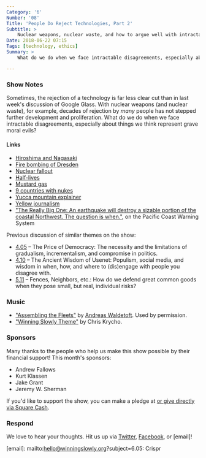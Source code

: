 ```yaml
---
Category: '6'
Number: '08'
Title: 'People Do Reject Technologies, Part 2'
Subtitle: >
    Nuclear weapons, nuclear waste, and how to argue well with intractable disagreements.
Date: 2018-06-22 07:15
Tags: [technology, ethics]
Summary: >
    What do we do when we face intractable disagreements, especially about technologies we think represent grave moral evils – like nuclear weapons?

---
```


### Show Notes

Sometimes, the rejection of a technology is far less clear cut than in last week's discussion of Google Glass. With nuclear weapons (and nuclear waste), for example, decades of rejection by *many* people has not stepped further development and proliferation. What do we do when we face intractable disagreements, especially about things we think represent grave moral evils?

#### Links

- [Hiroshima and Nagasaki](https://en.wikipedia.org/wiki/Atomic_bombings_of_Hiroshima_and_Nagasaki)
- [Fire bombing of Dresden](https://en.wikipedia.org/wiki/Bombing_of_Dresden_in_World_War_II)
- [Nuclear fallout](https://en.wikipedia.org/wiki/Nuclear_fallout)
- [Half-lives](https://en.wikipedia.org/wiki/Half-life)
- [Mustard gas](https://en.wikipedia.org/wiki/Sulfur_mustard)
- [9 countries with nukes](https://www.independent.co.uk/news/world/politics/the-nine-countries-that-have-nuclear-weapons-a6798756.html)
- [Yucca mountain explainer](https://thenevadaindependent.com/article/concerns-about-government-bullying-and-safety-were-the-top-reasons-for-those-opposing-the-house-yucca-bill)
- [Yellow journalism](https://en.wikipedia.org/wiki/Yellow_journalism)
- ["The Really Big One: An earthquake will destroy a sizable portion of the coastal Northwest. The question is when."](https://www.newyorker.com/magazine/2015/07/20/the-really-big-one), on the Pacific Coast Warning System

Previous discussion of similar themes on the show:

- [4.05](https://winningslowly.org/4.05/) – The Price of Democracy: The necessity and the limitations of gradualism, incrementalism, and compromise in politics.
- [4.10](https://winningslowly.org/4.10/) – The Ancient Wisdom of Usenet: Populism, social media, and wisdom in when, how, and where to (dis)engage with people you disagree with.
- [5.11](https://winningslowly.org/5.11/) – Fences, Neighbors, etc.: How do we defend great common goods when they pose small, but real, individual risks?

### Music

- ["Assembling the Fleets"](https://www.youtube.com/watch?v=aSKjyo6b6FM) by [Andreas Waldetoft](http://www.andreaswaldetoft.com). Used by permission.
- ["Winning Slowly Theme"](https://soundcloud.com/chriskrycho/winning-slowly) by Chris Krycho. 

### Sponsors

Many thanks to the people who help us make this show possible by their financial support! This month's sponsors:

- Andrew Fallows
- Kurt Klassen
- Jake Grant
- Jeremy W. Sherman

If you'd like to support the show, you can make a pledge at <a href='https://www.patreon.com/winningslowly' rel='payment'> or give
directly via [Square Cash].

[Square Cash]: https://cash.me/$winningslowly


### Respond

We love to hear your thoughts. Hit us up via [Twitter], [Facebook], or [email]!

[Twitter]: //www.twitter.com/winningslowly
[Facebook]: //www.facebook.com/winningslowlypodcast
[email]: mailto:hello@winningslowly.org?subject=6.05: Crispr
